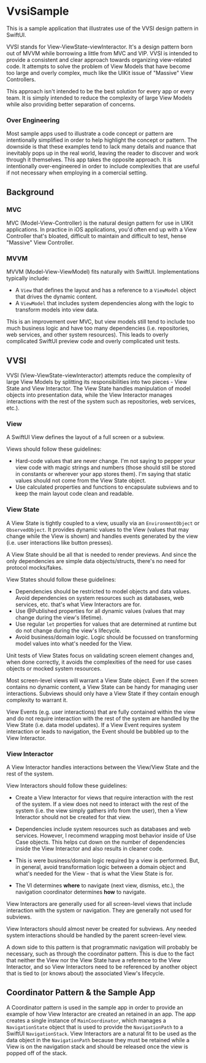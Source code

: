 # VvsiSample
This is a sample application that illustrates use of the VVSI design pattern in SwiftUI.

VVSI stands for View-ViewState-viewInteractor. It's a design pattern born out of MVVM while borrowing a little from MVC and VIP. VVSI is intended to provide a consistent and clear approach towards organizing view-related code. It attempts to solve the problem of View Models that have become too large and overly complex, much like the UIKit issue of "Massive" View Controllers.

This approach isn't intended to be the best solution for every app or every team. It is simply intended to reduce the complexity of large View Models while also providing better separation of concerns.

### Over Engineering
Most sample apps used to illustrate a code concept or pattern are intentionally simplified in order to help highlight the concept or pattern. The downside is that these examples tend to lack many details and nuance that inevitably pops up in the real world, leaving the reader to discover and work through it themselves. This app takes the opposite approach. It is intentionally over-engineered in order to include complexities that are useful if not necessary when employing in a comercial setting.

## Background

### MVC
MVC (Model-View-Controller) is the natural design pattern for use in UIKit applications. In practice in iOS applications, you'd often end up with a View Controller that's bloated, difficult to maintain and difficult to test, hense "Massive" View Controller.

### MVVM
MVVM (Model-View-ViewModel) fits naturally with SwiftUI. Implementations typically include:

- A `View` that defines the layout and has a reference to a `ViewModel` object that drives the dynamic content.
- A `ViewModel` that includes system dependencies along with the logic to transform models into view data.

This is an improvement over MVC, but view models still tend to include too much business logic and have too many dependencies (i.e. repositories, web services, and other system resources). This leads to overly complicated SwiftUI preview code and overly complicated unit tests.

## VVSI
VVSI (View-ViewState-viewInteractor) attempts reduce the complexity of large View Models by splitting its responsibilities into two pieces - View State and View Interactor. The View State handles manipulation of model objects into presentation data, while the View Interactor manages interactions with the rest of the system such as repositories, web services, etc.).

### View
A SwiftUI View defines the layout of a full screen or a subview.

Views should follow these guidelines:

- Hard-code values that are never change. I'm not saying to pepper your view code with magic strings and numbers (those should still be stored in constants or wherever your app stores them). I'm saying that static values should not come from the View State object.
- Use calculated properties and functions to encapsulate subviews and to keep the main layout code clean and readable.

### View State
A View State is tightly coupled to a view, usually via an `EnvironmentObject` or `ObservedObject`. It provides dynamic values to the View (values that may change while the View is shown) and handles events generated by the view (i.e. user interactions like button presses).

A View State should be all that is needed to render previews. And since the only dependencies are simple data objects/structs, there's no need for protocol mocks/fakes.

View States should follow these guidelines:

- Dependencies should be restricted to model objects and data values. Avoid dependencies on system resources such as databases, web services, etc. that's what View Interactors are for.
- Use @Published properties for all dynamic values (values that may change during the view's lifetime).
- Use regular `let` properties for values that are determined at runtime but do not change during the view's lifecycle.
- Avoid business/domain logic. Logic should be focussed on transforming model values into what's needed for the View.

Unit tests of View States focus on validating screen element changes and, when done correctly, it avoids the complexities of the need for use cases objects or mocked system resources.

Most screen-level views will warrant a View State object. Even if the screen contains no dynamic content, a View State can be handy for managing user interactions. Subviews should only have a View State if they contain enough complexity to warrant it.

View Events (e.g. user interactions) that are fully contained within the view and do not require interaction with the rest of the system are handled by the View State (i.e. data model updates). If a View Event requires system interaction or leads to navigation, the Event should be bubbled up to the View Interactor.

### View Interactor
A View Interactor handles interactions between the View/View State and the rest of the system.

View Interactors should follow these guidelines:

- Create a View Interactor for views that require interaction with the rest of the system. If a view does not need to interact with the rest of the system (i.e. the view simply gathers info from the user), then a View Interactor should not be created for that view.
- Dependencies include system resources such as databases and web services. However, I recommend wrapping most behavior inside of Use Case objects. This helps cut down on the number of dependencies inside the View Interactor and also results in cleaner code.
- This is were business/domain logic required by a view is performed. But, in general, avoid transformation logic between a domain object and what's needed for the View - that is what the View State is for.

- The VI determines **where** to navigate (next view, dismiss, etc.), the navigation coordinator determines **how** to navigate.

View Interactors are generally used for all screen-level views that include interaction with the system or navigation. They are generally not used for subviews.

View Interactors should almost never be created for subviews. Any needed system interactions should be handled by the parent screen-level view.

A down side to this pattern is that programmatic navigation will probably be necessary, such as through the coordinator pattern. This is due to the fact that neither the View nor the View State have a reference to the View Interactor, and so View Interactors need to be referenced by another object that is tied to (or knows about) the associated View's lifecycle.

## Coordinator Pattern & the Sample App

A Coordinator pattern is used in the sample app in order to provide an example of how View Interactor are created an retained in an app. The app creates a single instance of `MainCoordinator`, which manages a `NavigationState` object that is used to provide the `NavigationPath` to a SwiftUI `NavigationStack`. View Interactors are a natural fit to be used as the data object in the `NavigationPath` because they must be retained while a View is on the navigation stack and should be released once the view is popped off of the stack.
